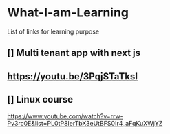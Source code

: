 # What-I-am-Learning
List of links for learning purpose


## [] Multi tenant app with next js
https://youtu.be/3PqjSTaTksI
--------------------------------
## [] Linux course
https://www.youtube.com/watch?v=rrw-Pv3rc0E&list=PL0tP8lerTbX3eUtBFS0Ir4_aFqKuXWjYZ
